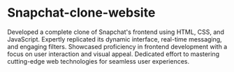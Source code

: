 # Snapchat-clone-website

Developed a complete clone of Snapchat's frontend using HTML, CSS, and JavaScript. Expertly replicated its dynamic interface, real-time messaging, and engaging filters. Showcased proficiency in frontend development with a focus on user interaction and visual appeal. Dedicated effort to mastering cutting-edge web technologies for seamless user experiences.

